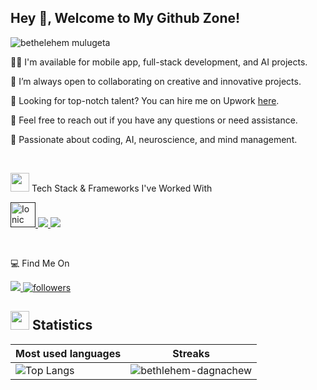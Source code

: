 <h2 align="start">Hey 👋, Welcome to My Github Zone!  </h2>



<p align="left"> <img src="https://komarev.com/ghpvc/?username=bethlehem-dagnachew&label=Profile%20views&color=0e75b6&style=flat" alt="bethelehem mulugeta" /> </p>


👨‍💻 I'm available for mobile app, full-stack development, and AI projects. <br>

👯 I’m always open to collaborating on creative and innovative projects. <br>

🤝 Looking for top-notch talent? You can hire me on Upwork [here](https://www.upwork.com/freelancers/~01341db4af73961f34). <br>

💬 Feel free to reach out if you have any questions or need assistance.

📖 Passionate about coding, AI, neuroscience, and mind management. <br>

<br>
<p>
<img src="https://media4.giphy.com/media/MIGbtLZoVjbl0bYbAd/giphy.gif?cid=ecf05e472t2h0i8d7dcjaoau9iqtchhr899hxmpxzzgc7lyw&rid=giphy.gif" width="30"> Tech Stack & Frameworks I've Worked With
<br>
<p align="start">
  <a href="">
    <img src="https://ionicframework.com/img/meta/logo.png" alt="Ionic" width="40" height="40"/> 
    <img src="https://skillicons.dev/icons?i=vue,nuxtjs,nextjs,js,ts,py,tailwind,laravel,nodejs,express" />
      <img src="https://skillicons.dev/icons?i=angular,react,figma,firebase,svelte,symfony,docker" />
  </a>
</p>
<br>
<p align="start ">💻 Find Me On
</p>

<p align="start">
   <a href="https://www.upwork.com/freelancers/~01341db4af73961f34">
     <img src="https://img.shields.io/badge/UpWork-6FDA44?style=for-the-badge&logo=Upwork&logoColor=white"/>   </a>
<!--       <a href="https://www.linkedin.com/in/bethelehem-mulugeta-0506a21a3/" target="_blank"> -->
<!--     <img align="center" src="https://img.shields.io/badge/LinkedIn-0077B5?style=for-the-badge&logo=linkedin&logoColor=white" alt="LinkedIn"  /> -->
  </a>
  <a href="https://github.com/bethlehem-dagnachew">
    <img alt="followers" title="Follow me on GitHub" src="https://img.shields.io/github/followers/bethlehem-dagnachew?color=236ad3&labelColor=1155ba&style=for-the-badge&logo=github&label=Follow" target="_blank"/>
  </a>   
</p>

## <img src="https://media4.giphy.com/media/MIGbtLZoVjbl0bYbAd/giphy.gif?cid=ecf05e472t2h0i8d7dcjaoau9iqtchhr899hxmpxzzgc7lyw&rid=giphy.gif" width="30"> Statistics

| Most used languages                                                                                                                     | Streaks                                                                                       |
| ---------------------------------------------------------------------------------------------------------------------------------------- | --------------------------------------------------------------------------------------------- |
| ![Top Langs](https://github-readme-stats.vercel.app/api/top-langs?username=bethlehem-dagnachew&border=true&layout=compact&theme=transparent&langs_count=8&hide=jupyter%20notebook,css) | ![bethlehem-dagnachew](https://github-readme-streak-stats.herokuapp.com/?user=bethlehem-dagnachew&theme=dark) |






